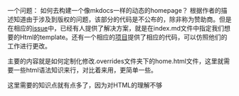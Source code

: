一个问题：
如何去构建一个像mkdocs一样的动态的homepage？
根据作者的描述知道由于涉及到版权的问题，该部分的代码是不公布的，除非称为赞助商。但是在相应的[issue](https://github.com/squidfunk/mkdocs-material/issues/1996)中，已经有人提供了解决方案，就是在index.md文件中指定我们想要的Html的template。还有一个相应的[项目](https://github.com/up42/up42-py)提供了相应的代码，可以仿照他们的工作进行更改。

主要的内容就是如何定制化修改.overrides文件夹下的home.html文件，这里就需要一些html语法知识来行，对比着来用，更简单一些。

这里需要的知识点就有点多了，因为对HTML的理解不够